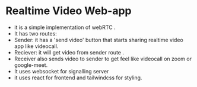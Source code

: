 # Realtime Video Web-app

- it is a simple implementation of webRTC .
- It has two routes:
- Sender: it has a 'send video' button that starts sharing realtime video app like videocall.
- Reciever: it will get video from sender route .
- Receiver also sends video to sender to get feel like videocall on zoom or google-meet.
- It uses websocket for signalling server
- it uses react for frontend and tailwindcss for styling.

